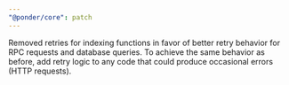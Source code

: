 ```yaml
---
"@ponder/core": patch
---
```


Removed retries for indexing functions in favor of better retry behavior for RPC requests and database queries. To achieve the same behavior as before, add retry logic to any code that could produce occasional errors (HTTP requests).
